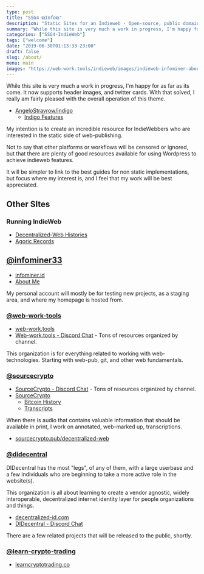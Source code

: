 ```yaml
---
type: post
title: "SSG4 ⧉Info⧉"
description: "Static Sites for an Indieweb - Open-source, public domain, educational initiative for applying indieweb principles to static site web-publishing"
summary: "While this site is very much a work in progress, I'm happy for as far as its come. It now supports header images, and twitter cards. With that solved, I am fairly pleased with the overall operation of this theme."
categories: ["SSG4-IndieWeb"]
tags: ["welcome"]
date: "2019-06-30T01:13:33-23:00"
draft: false
slug: /about/
menu: main
images: "https://web-work.tools/indieweb/images/indieweb-infominer-about.jpg"
---
```


While this site is very much a work in progress, I'm happy for as far as its come. It now supports header images, and twitter cards. With that solved, I really am fairly pleased with the overall operation of this theme.

* [AngeloStravrow/indigo](https://github.com/AngeloStavrow/indigo)
  * [Indigo Features](/indigo-features/)


My intention is to create an incredible resource for IndieWebbers who are interested in the static side of web-publishing.

Not to say that other platforms or workflows will be censored or ignored, but that there are plenty of good resources available for using Wordpress to achieve indieweb features. 

It will be simpler to link to the best guides for non static implementations, but focus where my interest is, and I feel that my work will be best appreciated.

## Other SItes

### Running IndieWeb

* [Decentralized-Web Histories](https://sourcecrypto.pub/decentralized-web)
* [Agoric Records](https://agoric-records.xyz)

## [@infominer33](https://github.com/infominer33)  

* [infominer.id](https://infominer.id)
* [About Me](https://infominer.id/about)

My personal account will mostly be for testing new projects, as a staging area, and where my homepage is hosted from.

### [@web-work-tools](https://github.com/web-work-tools)

* [web-work.tools](https://web-work.tools)
* [Web-work.tools - Discord Chat](https://discord.gg/H6jF3SZ) - Tons of resources organized by channel.

This organization is for everything related to working with web-technologies. Starting with web-pub, git, and other web fundamentals.

### [@sourcecrypto](https://github.com/sourcecrypto)

* [SourceCrypto - Discord Chat](https://discord.gg/ahTuPMY) - Tons of resources organized by channel.
* [SourceCrypto](https://sourcecrypto.pub)
  * [Bitcoin History](https://sourcecrypto.pub/bitcoin-history)
  * [Transcripts](https://sourcecrypto.pub/transcripts) 

When there is audio that contains valuable information that should be available in print, I work on annotated, web-marked up, transcriptions.

* [sourcecrypto.pub/decentralized-web](https://sourcecrypto.pub/decentralized-web)


### [@didecentral](https://github.com/didecentral)

DIDecentral has the most "legs", of any of them, with a large userbase and a few individuals who are beginning to take a more active role in the website(s).

This organization is all about learning to create a vendor agnostic, widely interoperable, decentralized internet identity layer for people organizations and things.

* [decentralized-id.com](https://decentralized-id.com)
* [DIDecentral - Discord Chat](https://discord.gg/eYm2XvZ)

There are a few related projects that will be released to the public, shortly.


### [@learn-crypto-trading](https://github.com/learn-crypto-trading)

* [learncryptotrading.co](https://learncryptotrading.co)

